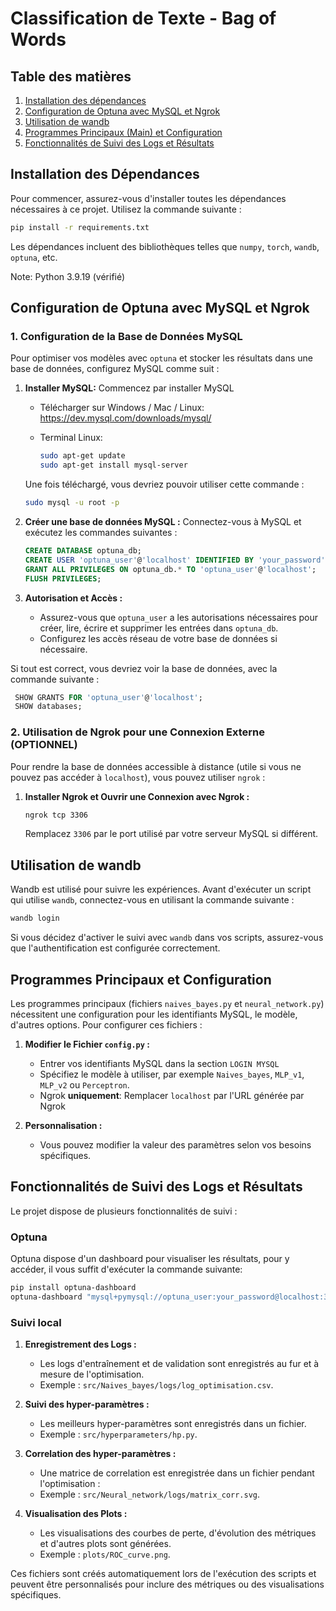 
# Classification de Texte - Bag of Words

## Table des matières

1. [Installation des dépendances](#installation-des-dépendances)
2. [Configuration de Optuna avec MySQL et Ngrok](#configuration-de-optuna-avec-mysql-et-ngrok)
3. [Utilisation de wandb](#utilisation-de-wandb)
4. [Programmes Principaux (Main) et Configuration](#programmes-principaux-main-et-configuration)
5. [Fonctionnalités de Suivi des Logs et Résultats](#fonctionnalités-de-suivi-des-logs-et-résultats)

## Installation des Dépendances

Pour commencer, assurez-vous d'installer toutes les dépendances nécessaires à ce projet. Utilisez la commande suivante :

```bash
pip install -r requirements.txt
```

Les dépendances incluent des bibliothèques telles que `numpy`, `torch`, `wandb`, `optuna`, etc.

Note: Python 3.9.19 (vérifié)

## Configuration de Optuna avec MySQL et Ngrok

### 1. Configuration de la Base de Données MySQL

Pour optimiser vos modèles avec `optuna` et stocker les résultats dans une base de données, configurez MySQL comme suit :
1. **Installer MySQL:** Commencez par installer MySQL

   - Télécharger sur Windows / Mac / Linux: https://dev.mysql.com/downloads/mysql/

   - Terminal Linux:
      ```bash
      sudo apt-get update
      sudo apt-get install mysql-server
      ```
     
   Une fois téléchargé, vous devriez pouvoir utiliser cette commande : 
   ```bash
   sudo mysql -u root -p
   ```

2. **Créer une base de données MySQL :**
   Connectez-vous à MySQL et exécutez les commandes suivantes :
   
   ```sql
   CREATE DATABASE optuna_db;
   CREATE USER 'optuna_user'@'localhost' IDENTIFIED BY 'your_password';
   GRANT ALL PRIVILEGES ON optuna_db.* TO 'optuna_user'@'localhost';
   FLUSH PRIVILEGES;
   ```

3. **Autorisation et Accès :**
   - Assurez-vous que `optuna_user` a les autorisations nécessaires pour créer, lire, écrire et supprimer les entrées dans `optuna_db`.
   - Configurez les accès réseau de votre base de données si nécessaire.


Si tout est correct, vous devriez voir la base de données, avec la commande suivante :
   ```sql
    SHOW GRANTS FOR 'optuna_user'@'localhost';
    SHOW databases;
   ```

### 2. Utilisation de Ngrok pour une Connexion Externe (OPTIONNEL)

Pour rendre la base de données accessible à distance (utile si vous ne pouvez pas accéder à `localhost`), vous pouvez utiliser `ngrok` :

1. **Installer Ngrok et Ouvrir une Connexion avec Ngrok :**
   ```bash
   ngrok tcp 3306
   ```
   Remplacez `3306` par le port utilisé par votre serveur MySQL si différent.

## Utilisation de wandb

Wandb est utilisé pour suivre les expériences. Avant d'exécuter un script qui utilise `wandb`, connectez-vous en utilisant la commande suivante :

```bash
wandb login
```

Si vous décidez d'activer le suivi avec `wandb` dans vos scripts, assurez-vous que l'authentification est configurée correctement.

## Programmes Principaux et Configuration

Les programmes principaux (fichiers `naives_bayes.py` et `neural_network.py`) nécessitent une configuration pour les identifiants MySQL, le modèle, d'autres options. 
Pour configurer ces fichiers :

1. **Modifier le Fichier `config.py` :**
   - Entrer vos identifiants MySQL dans la section `LOGIN MYSQL`
   - Spécifiez le modèle à utiliser, par exemple `Naives_bayes`, `MLP_v1`, `MLP_v2` ou `Perceptron`.
   - Ngrok **uniquement**: Remplacer `localhost` par l'URL générée par Ngrok   

2. **Personnalisation :**
   - Vous pouvez modifier la valeur des paramètres selon vos besoins spécifiques.

## Fonctionnalités de Suivi des Logs et Résultats

Le projet dispose de plusieurs fonctionnalités de suivi :

### Optuna

Optuna dispose d'un dashboard pour visualiser les résultats, pour y accéder, il vous suffit d'exécuter la commande suivante:
```bash
pip install optuna-dashboard
optuna-dashboard "mysql+pymysql://optuna_user:your_password@localhost:3306/optuna_db"
```

### Suivi local

1. **Enregistrement des Logs :**
   - Les logs d'entraînement et de validation sont enregistrés au fur et à mesure de l'optimisation.
   - Exemple : `src/Naives_bayes/logs/log_optimisation.csv`.

2. **Suivi des hyper-paramètres :**
   - Les meilleurs hyper-paramètres sont enregistrés dans un fichier.
   - Exemple : `src/hyperparameters/hp.py`.

3. **Correlation des hyper-paramètres :**
   - Une matrice de correlation est enregistrée dans un fichier pendant l'optimisation :
    - Exemple : `src/Neural_network/logs/matrix_corr.svg`.

4. **Visualisation des Plots :**
   - Les visualisations des courbes de perte, d'évolution des métriques et d'autres plots sont générées.
   - Exemple : `plots/ROC_curve.png`.

Ces fichiers sont créés automatiquement lors de l'exécution des scripts et peuvent être personnalisés pour inclure des métriques ou des visualisations spécifiques.